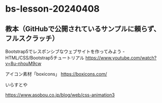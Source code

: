 # bs-lesson-20240408

## 教本（GitHubで公開されているサンプルに頼らず、フルスクラッチ）

Bootstrap5でレスポンシブなウェブサイトを作ってみよう - HTML/CSS/Bootstrap5チュートリアル
https://www.youtube.com/watch?v=8u-nhouM9cw

アイコン素材「boxicons」
https://boxicons.com/

いらすとや


https://www.asobou.co.jp/blog/web/css-animation3
